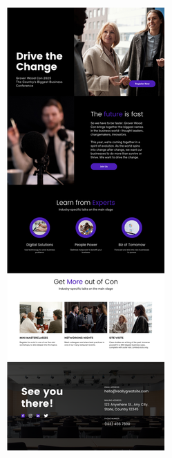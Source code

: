 ![template](https://raw.githubusercontent.com/ShriIraCatalog/resources-two/refs/heads/master/2025/04/20/20250420175207.png)
